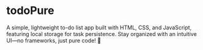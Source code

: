 # todoPure
A simple, lightweight to-do list app built with HTML, CSS, and JavaScript, featuring local storage for task persistence. Stay organized with an intuitive UI—no frameworks, just pure code! 🚀
